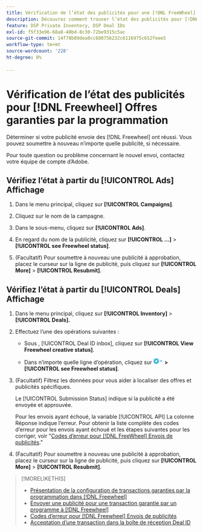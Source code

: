 ```yaml
---
title: Vérification de l’état des publicités pour une [!DNL FreeWheel] Accord PG
description: Découvrez comment trouver l’état des publicités pour [!DNL Freewheel] offres garanties par programmation.
feature: DSP Private Inventory, DSP Deal IDs
exl-id: f5f33e96-68a8-48bd-8c30-72be9315c5ac
source-git-commit: 14f78b89dea8cc680756232c6116975c652feee5
workflow-type: tm+mt
source-wordcount: '228'
ht-degree: 0%

---
```


# Vérification de l’état des publicités pour [!DNL Freewheel] Offres garanties par la programmation

Déterminer si votre publicité envoie des [!DNL Freewheel] ont réussi. Vous pouvez soumettre à nouveau n’importe quelle publicité, si nécessaire.

Pour toute question ou problème concernant le nouvel envoi, contactez votre équipe de compte d’Adobe.

## Vérifiez l’état à partir du [!UICONTROL Ads] Affichage

1. Dans le menu principal, cliquez sur **[!UICONTROL Campaigns]**.

1. Cliquez sur le nom de la campagne.

1. Dans le sous-menu, cliquez sur **[!UICONTROL Ads]**.

1. En regard du nom de la publicité, cliquez sur  **[!UICONTROL ...]** > **[!UICONTROL see Freewheel status]**.

1. (Facultatif) Pour soumettre à nouveau une publicité à approbation, placez le curseur sur la ligne de publicité, puis cliquez sur **[!UICONTROL More]** > **[!UICONTROL Resubmit]**.

## Vérifiez l’état à partir du [!UICONTROL Deals] Affichage

1. Dans le menu principal, cliquez sur **[!UICONTROL Inventory]** > **[!UICONTROL Deals].**

1. Effectuez l’une des opérations suivantes :

   * Sous , [!UICONTROL Deal ID inbox], cliquez sur **[!UICONTROL View Freewheel creative status]**.

   * Dans n’importe quelle ligne d’opération, cliquez sur ![Menu Options](/help/dsp/assets/options-menu.png) **>[!UICONTROL see Freewheel status]**.

1. (Facultatif) Filtrez les données pour vous aider à localiser des offres et publicités spécifiques.

   Le [!UICONTROL Submission Status] indique si la publicité a été envoyée et approuvée.

   Pour les envois ayant échoué, la variable [!UICONTROL API] La colonne Réponse indique l’erreur. Pour obtenir la liste complète des codes d’erreur pour les envois ayant échoué et les étapes suivantes pour les corriger, voir &quot;[Codes d’erreur pour [!DNL FreeWheel] Envois de publicités](freewheel-error-codes.md).&quot;

1. (Facultatif) Pour soumettre à nouveau une publicité à approbation, placez le curseur sur la ligne de publicité, puis cliquez sur **[!UICONTROL More]** > **[!UICONTROL Resubmit]**.

>[!MORELIKETHIS]
>
>* [Présentation de la configuration de transactions garanties par la programmation dans [!DNL Freewheel]](freewheel-overview.md)
>* [Envoyer une publicité pour une transaction garantie par un programme à [!DNL Freewheel]](freewheel-submit.md)
>* [Codes d’erreur pour [!DNL Freewheel] Envois de publicités](freewheel-error-codes.md)
>* [Acceptation d’une transaction dans la boîte de réception Deal ID](deal-id-inbox-accept.md)


